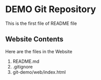 # DEMO Git Repository

This is the first file of README file

## Website Contents

Here are the files in the Website

1. README.md
2. .gitignore
3. git-demo/web/index.html
